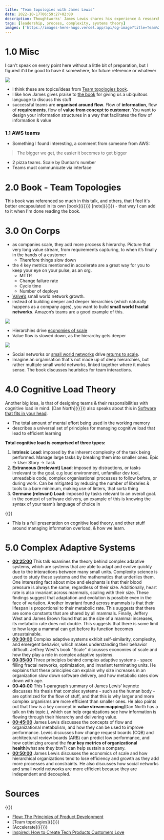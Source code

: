 ```yaml
---
title: "Team topologies with James Lewis"
date: 2022-10-17T06:59:27+02:00
description: Thoughtworks' James Lewis shares his experience & research on Team Topologies, software architecture, & complexity science
tags: [leadership, process, complexity, systems theory]
images: ['https://images-here-hugo.vercel.app/api/og-image?title=Team%20topologies%20with%20James%20Lewis']
---
```


# 1.0 Misc

I can't speak on every point here without a little bit of preparation, but I figured it'd be good to have it somewhere, for future reference or whatever

![](https://res.cloudinary.com/hokaspokas/image/upload/v1665983175/here-hugo/tt_lahghz.png)

- I think these are topics/ideas from [Team topologies book](https://itrevolution.com/team-topologies/).
- I like how James gives praise to [the book](https://itrevolution.com/team-topologies/) for giving us a ubiquitous language to discuss this stuff
- successful teams are **organised around flow**. Flow of **information**, flow of **requirements**, flow of **value from concept to customer**. You want to design your information structures in a way that facilitates the flow of information & value

### 1.1 AWS teams

- Something I found interesting, a comment from someone from AWS:

> The bigger we get, the easier it becomes to get bigger

- 2 pizza teams. Scale by Dunbar’s number
- Teams must communicate via interface

# 2.0 Book - Team Topologies

This book was referenced so much in this talk, and others, that I feel it's better encapsulated in its own [book]({{<ref book>}}) [note]({{<ref team-topologies>}}) - that way I can add to it when I'm done reading the book.

# 3.0 On Corps

- as companies scale, they add more process & hierarchy. Picture that very long value stream, from requirements capturing, to when it’s finally in the hands of a customer
  - Therefore things slow down
- the 4 key metrics mentioned in accelerate are a great way for you to keep your eye on your pulse, as an org.
  - MTTR
  - Change failure rate
  - Cycle time
  - Number of deploys
- [Valve’s](https://youtu.be/_mYlSMepTGw?t=3348) small world network growth.
- instead of building deeper and deeper hierarchies (which naturally happens as a company ages), you want to build **small world fractal networks.**  Amazon’s teams are a good example of this.

![](https://res.cloudinary.com/hokaspokas/image/upload/v1665985138/here-hugo/hi_qxlapn.png)

- Hierarchies drive [economies of scale](https://en.wikipedia.org/wiki/Economies_of_scale)
- Value flow is slowed down, as the hierarchy gets deeper

![](https://res.cloudinary.com/hokaspokas/image/upload/v1665985096/here-hugo/fractal_ufd2qb.png)

- Social networks or [small world networks](https://en.wikipedia.org/wiki/Small-world_network) drive [returns to scale](https://www.thoughtco.com/overview-of-returns-to-scale-1146825).
- Imagine an organisation that's not made up of deep hierarchies, but rather multiple small world networks, linked together where it makes sense. The book discusses heuristics for team interactions.

# 4.0 Cognitive Load Theory

Another big idea, is that of designing teams & their responsibilities with cognitive load in mind. [Dan North]({{<ref Patterns-of-Effective-Teams>}}) also speaks about this in [Software that fits in your head](https://youtu.be/4Y0tOi7QWqM).

- The total amount of mental effort being used in the working memory
- describes a universal set of principles for managing cognitive load that lead to efficient learning

************************Total cognitive load is comprised of three types:************************

1. **Intrinsic Load**: imposed by the inherent complexity of the task being performed. Manage large tasks by breaking them into smaller ones. Epic → User Story → Task
2. **Extraneous (irrelevant) Load**: imposed by distractions, or tasks irrelevant to the goal. e.g loud environment, unfamiliar dev tool, unreadable code, complex organisational processes to follow before, or during work. Can be mitigated by reducing the number of libraries & tools to a bare minimum, making use of linters, that sorta thing
3. **Germane (relevant) Load**: imposed by tasks relevant to an overall goal. in the context of software delivery, an example of this is knowing the syntax of your team’s language of choice in

{{<youtube DUlFxffjDFo>}}

- This is a full presentation on cognitive load theory, and other stuff around managing information overload, & how we learn.

# 5.0 Complex Adaptive Systems

- **[00:25:00](https://youtu.be/_mYlSMepTGw?t=1500)** This talk examines the theory behind complex adaptive systems, which are systems that are able to adapt and evolve quickly due to the interactions between many small units. Complexity science is used to study these systems and the mathematics that underlies them. One interesting fact about mice and elephants is that their blood pressure is always the same, regardless of their size. Additionally, heart rate is also invariant across mammals, scaling with their size. These findings suggest that adaptation and evolution is possible even in the face of variation. Another invariant found across mammals is that their lifespan is proportional to their metabolic rate. This suggests that there are some constants that are shared by all mammals. Finally, Jeffery West and James Brown found that as the size of a mammal increases, its metabolic rate does not double. This suggests that there is some limit to how large a mammal can get before its function becomes unsustainable.
- **[00:30:00](https://youtu.be/_mYlSMepTGw?t=1800)** Complex adaptive systems exhibit self-similarity, complexity, and emergent behavior, which makes understanding their behavior difficult. Jeffrey West's book "Scale" discusses economies of scale and how they play a role in complex adaptive systems.
- **[00:35:00](https://youtu.be/_mYlSMepTGw?t=2100)** Three principles behind complex adaptive systems - space filling fractal networks, optimization, and invariant terminating units. He explains that these principles can explain why size increases in an organization slow down software delivery, and how metabolic rates slow down with age.
- **[00:40:00](https://youtu.be/_mYlSMepTGw?t=2400)** This 1-paragraph summary of James Lewis' keynote discusses his thesis that complex systems - such as the human body - are optimized for the flow of stuff, and that this is why larger and more complex organisms are more efficient than smaller ones. He also points out that flow is a key concept in **value stream mapping**(Dan North has a talk on this topic.), which can help organizations see how information is flowing through their hierarchy and delivering value.
- **[00:45:00](https://youtu.be/_mYlSMepTGw?t=2700)** James Lewis discusses the concepts of flow and organizational metabolism, and how they can be used to improve performance. Lewis discusses how change request boards (CQB) and architectural review boards (ARB) can predict low performance, and how optimizing around the **four key metrics of organizational health**(what are they btw?) can help sustain a company.
- **[00:50:00](https://youtu.be/_mYlSMepTGw?t=3000)** James Lewis discusses the economics of scale and how hierarchical organizations tend to lose efficiency and growth as they add more processes and constraints. He also discusses how social networks and small world networks are more efficient because they are independent and decoupled.

# Sources

{{<youtube _mYlSMepTGw>}}

- [Flow: The Principles of Product Development](https://www.amazon.com/Principles-Product-Development-Flow-Generation/dp/1935401009)
- [Team topologies]({{<ref team-topologies>}})
- [Accelerate]({{<ref accelerate>}})
- [Inspired: How to Create Tech Products Customers Love](https://www.goodreads.com/book/show/35249663-inspired)
